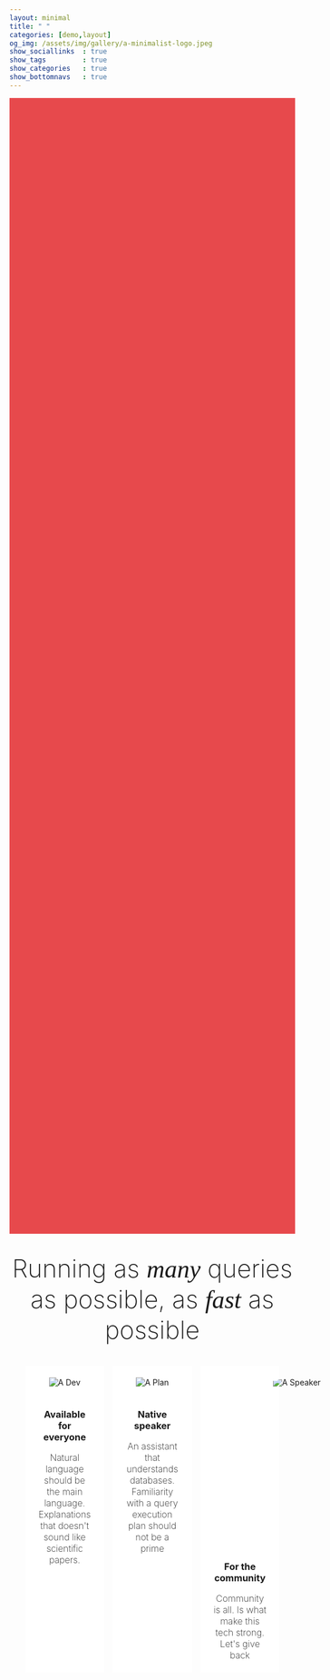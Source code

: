 ```yaml
---
layout: minimal
title: " "
categories: [demo,layout]
og_img: /assets/img/gallery/a-minimalist-logo.jpeg
show_sociallinks  : true
show_tags         : true
show_categories   : true
show_bottomnavs   : true
---
```

<div style="
        width: 100%;
        height: 50vh;
        background-color: #e7494c;
        display: flex;
        justify-content: center;
        align-items: center;
    ">
    <div style="
        width: 100%;
        height: 100%;
        background-image: url('https://rendiment.io/assets/img/gallery/a-new-flyer.png');
        background-position: center;
        background-repeat: no-repeat;
        background-size: cover;
        max-width: 1110px;
    "></div>
</div>
<br/>
<br/>
 <div style="text-align: center; font-size: 2.75rem; font-family: Inter; font-weight: 200;">
        Running as <span style="font-style: italic; font-family: serif; ">many</span> queries as possible, as <span style="font-style: italic; font-family: serif;">fast</span> as possible
    </div>
<br/>
<div style="display: flex; justify-content: space-around; padding: 20px;">
        <div style="width: 30%; background-color: #ffffff; padding: 20px; box-sizing: border-box; text-align: center;">
            <img src="https://rendiment.io/assets/img/gallery/a-dev.png" alt="A Dev" style="max-width: 100%; height: auto; margin-bottom: 15px;">
            <h3>Available for everyone</h3>
            <span style="text-align: center; font-size: 1.00rem; font-family: Inter; font-weight: 200;">Natural language should be the main language. Explanations that doesn't sound like scientific papers.</span>
        </div>
        <div style="width: 30%; background-color: #ffffff; padding: 20px; box-sizing: border-box; text-align: center;">
            <img src="https://rendiment.io/assets/img/gallery/a-plan.png" alt="A Plan" style="max-width: 100%; height: auto; margin-bottom: 15px;">
            <h3>Native speaker</h3>
            <span style="text-align: center; font-size: 1.00rem; font-family: Inter; font-weight: 200;">An assistant that understands databases. Familiarity with a query execution plan should not be a prime</span>
        </div>
        <div style="width: 30%; background-color: #ffffff; padding: 20px; box-sizing: border-box; text-align: center;">
            <div style="width: 300px; height: 300px; border-radius: 50%; overflow: hidden;">
                <img src="https://rendiment.io/assets/img/gallery/a-speaker.png" alt="A Speaker" style="max-width: 100%; height: auto; margin-bottom: 15px; object-fit: cover;">
            </div>
            <h3>For the community</h3>
            <span style="text-align: center; font-size: 1.00rem; font-family: Inter; font-weight: 200;">Community is all. Is what make this tech strong. Let's give back</span>
        </div>
    </div>